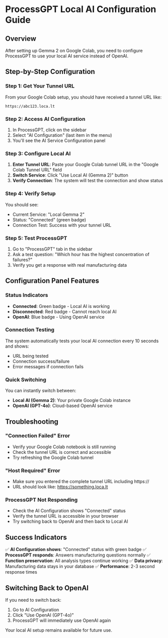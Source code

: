 # ProcessGPT Local AI Configuration Guide

## Overview
After setting up Gemma 2 on Google Colab, you need to configure ProcessGPT to use your local AI service instead of OpenAI.

## Step-by-Step Configuration

### Step 1: Get Your Tunnel URL
From your Google Colab setup, you should have received a tunnel URL like:
```
https://abc123.loca.lt
```

### Step 2: Access AI Configuration
1. In ProcessGPT, click on the sidebar
2. Select "AI Configuration" (last item in the menu)
3. You'll see the AI Service Configuration panel

### Step 3: Configure Local AI
1. **Enter Tunnel URL**: Paste your Google Colab tunnel URL in the "Google Colab Tunnel URL" field
2. **Switch Service**: Click "Use Local AI (Gemma 2)" button
3. **Verify Connection**: The system will test the connection and show status

### Step 4: Verify Setup
You should see:
- Current Service: "Local Gemma 2"
- Status: "Connected" (green badge)
- Connection Test: Success with your tunnel URL

### Step 5: Test ProcessGPT
1. Go to "ProcessGPT" tab in the sidebar
2. Ask a test question: "Which hour has the highest concentration of failures?"
3. Verify you get a response with real manufacturing data

## Configuration Panel Features

### Status Indicators
- **Connected**: Green badge - Local AI is working
- **Disconnected**: Red badge - Cannot reach local AI
- **OpenAI**: Blue badge - Using OpenAI service

### Connection Testing
The system automatically tests your local AI connection every 10 seconds and shows:
- URL being tested
- Connection success/failure
- Error messages if connection fails

### Quick Switching
You can instantly switch between:
- **Local AI (Gemma 2)**: Your private Google Colab instance
- **OpenAI (GPT-4o)**: Cloud-based OpenAI service

## Troubleshooting

### "Connection Failed" Error
- Verify your Google Colab notebook is still running
- Check the tunnel URL is correct and accessible
- Try refreshing the Google Colab tunnel

### "Host Required" Error
- Make sure you entered the complete tunnel URL including https://
- URL should look like: https://something.loca.lt

### ProcessGPT Not Responding
- Check the AI Configuration shows "Connected" status
- Verify the tunnel URL is accessible in your browser
- Try switching back to OpenAI and then back to Local AI

## Success Indicators

✅ **AI Configuration shows**: "Connected" status with green badge
✅ **ProcessGPT responds**: Answers manufacturing questions normally
✅ **Function preservation**: All analysis types continue working
✅ **Data privacy**: Manufacturing data stays in your database
✅ **Performance**: 2-3 second response times

## Switching Back to OpenAI

If you need to switch back:
1. Go to AI Configuration
2. Click "Use OpenAI (GPT-4o)"
3. ProcessGPT will immediately use OpenAI again

Your local AI setup remains available for future use.